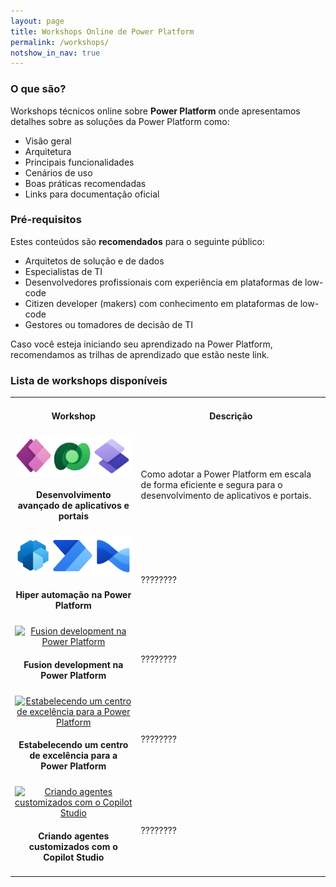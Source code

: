 ```yaml
---
layout: page
title: Workshops Online de Power Platform
permalink: /workshops/
notshow_in_nav: true
---
```

### O que são?

Workshops técnicos online sobre **Power Platform** onde apresentamos detalhes sobre as soluções da Power Platform como:

- Visão geral
- Arquitetura
- Principais funcionalidades
- Cenários de uso
- Boas práticas recomendadas
- Links para documentação oficial

### Pré-requisitos

Estes conteúdos são **recomendados** para o seguinte público:

- Arquitetos de solução e de dados
- Especialistas de TI
- Desenvolvedores profissionais com experiência em plataformas de low-code
- Citizen developer (makers) com conhecimento em plataformas de low-code
- Gestores ou tomadores de decisão de TI

Caso você esteja iniciando seu aprendizado na Power Platform, recomendamos as trilhas de aprendizado que estão neste link.

### Lista de workshops disponíveis

<table class="tablewborders">
    <tbody class="body">
        <tr>
            <td width=40% align="center">
                <h4><b>Workshop</b></h4>
            </td>
            <td width=60% align="center">
                <h4><b>Descrição</b></h4>
            </td>
        </tr>
        <tr>
            <td width=40% align="center">
            <a href="../getready/powerapps/"><img src="../assets/imgs/appdevelopment-ico-96.png" alt="Desenvolvimento avançado de aplicativos e portais"></a>
                <h4><b>Desenvolvimento avançado de aplicativos e portais</b></h4>
            </td>
            <td width=60% align="left">
                Como adotar a Power Platform em escala de forma eficiente e segura para o desenvolvimento de aplicativos e portais.
            </td>
        </tr>
        <tr>
            <td width=40% align="center">
            <a href="../getready/powerapps/"><img src="../assets/imgs/hyperautom-ico.png" alt="Hiper automação na Power Platform"></a>
                <h4><b>Hiper automação na Power Platform</b></h4>
            </td>
            <td width=60% align="left">
            ???????? 
            </td>
        </tr>
        <tr>
            <td width=40% align="center">
            <a href="../getready/powerapps/"><img src="../assets/imgs/alm-ico.png" alt="Fusion development na Power Platform"></a>
                <h4><b>Fusion development na Power Platform</b></h4>
            </td>
            <td width=60% align="left">
            ????????
            </td>
        </tr>
        <tr>
            <td width=40% align="center">
            <a href="../getready/powerapps/"><img src="../assets/imgs/govalm-img.png" alt="Estabelecendo um centro de excelência para a Power Platform"></a>
                <h4><b>Estabelecendo um centro de excelência para a Power Platform</b></h4>
            </td>
            <td width=60% align="left">
            ????????
            </td>
        </tr>
        <tr>
            <td width=40% align="center">
            <a href="../workshops/copilot"><img src="../assets/imgs/CopilotStudio.png" alt="Criando agentes customizados com o Copilot Studio"></a>
                <h4><b>Criando agentes customizados com o Copilot Studio</b></h4>
            </td>
            <td width=60% align="left">
            ????????
            </td>
        </tr>
    </tbody>
    </table>
